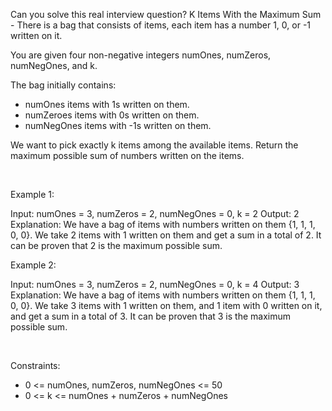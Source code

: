 Can you solve this real interview question? K Items With the Maximum Sum - There is a bag that consists of items, each item has a number 1, 0, or -1 written on it.

You are given four non-negative integers numOnes, numZeros, numNegOnes, and k.

The bag initially contains:

 * numOnes items with 1s written on them.
 * numZeroes items with 0s written on them.
 * numNegOnes items with -1s written on them.

We want to pick exactly k items among the available items. Return the maximum possible sum of numbers written on the items.

 

Example 1:


Input: numOnes = 3, numZeros = 2, numNegOnes = 0, k = 2
Output: 2
Explanation: We have a bag of items with numbers written on them {1, 1, 1, 0, 0}. We take 2 items with 1 written on them and get a sum in a total of 2.
It can be proven that 2 is the maximum possible sum.


Example 2:


Input: numOnes = 3, numZeros = 2, numNegOnes = 0, k = 4
Output: 3
Explanation: We have a bag of items with numbers written on them {1, 1, 1, 0, 0}. We take 3 items with 1 written on them, and 1 item with 0 written on it, and get a sum in a total of 3.
It can be proven that 3 is the maximum possible sum.


 

Constraints:

 * 0 <= numOnes, numZeros, numNegOnes <= 50
 * 0 <= k <= numOnes + numZeros + numNegOnes